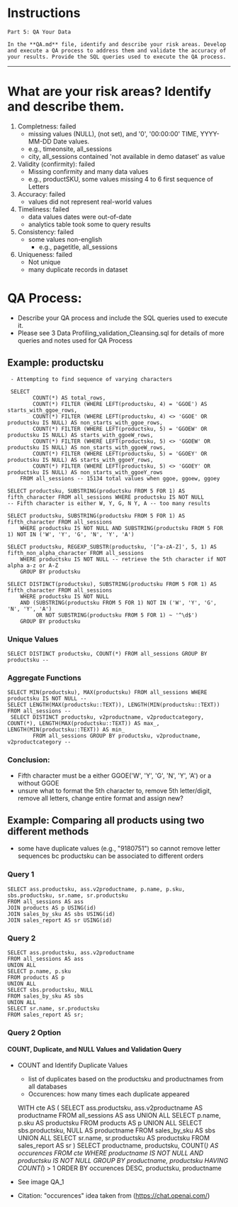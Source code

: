 # Instructions

    Part 5: QA Your Data
    
    In the **QA.md** file, identify and describe your risk areas. Develop and execute a QA process to address them and validate the accuracy of your results. Provide the SQL queries used to execute the QA process.

---------------------------------------------------------------------------------------------------------------------------

# What are your risk areas? Identify and describe them.
1. Completness: failed
   - missing values (NULL), (not set), and '0', '00:00:00' TIME, YYYY-MM-DD Date values.
   	- e.g., timeonsite, all_sessions
   	- city, all_sessions contained 'not available in demo dataset' as value
3. Validity (confirmity): failed
   - Missing confirmity and many data values
   - e.g., productSKU, some values missing 4 to 6 first sequence of Letters 
5. Accuracy: failed
   - values did not represent real-world values
7. Timeliness: failed
   - data values dates were out-of-date
   - analytics table took some to query results
9. Consistency: failed
    - some values non-english
    	- e.g., pagetitle, all_sessions 
11. Uniqueness: failed
    - Not unique
    - many duplicate records in dataset


# QA Process:
- Describe your QA process and include the SQL queries used to execute it.
 - Please see 3 Data Profiling_validation_Cleansing.sql for details of more queries and notes used for QA Process
 
## Example: productsku
     - Attempting to find sequence of varying characters

     SELECT
      		COUNT(*) AS total_rows,
      		COUNT(*) FILTER (WHERE LEFT(productsku, 4) = 'GGOE') AS starts_with_ggoe_rows,
      		COUNT(*) FILTER (WHERE LEFT(productsku, 4) <> 'GGOE' OR productsku IS NULL) AS non_starts_with_ggoe_rows,
    		COUNT(*) FILTER (WHERE LEFT(productsku, 5) = 'GGOEW' OR productsku IS NULL) AS starts_with_ggoeW_rows,
    		COUNT(*) FILTER (WHERE LEFT(productsku, 5) <> 'GGOEW' OR productsku IS NULL) AS non_starts_with_ggoeW_rows,
    		COUNT(*) FILTER (WHERE LEFT(productsku, 5) = 'GGOEY' OR productsku IS NULL) AS starts_with_ggoeY_rows,
    		COUNT(*) FILTER (WHERE LEFT(productsku, 5) <> 'GGOEY' OR productsku IS NULL) AS non_starts_with_ggoeY_rows
    	FROM all_sessions -- 15134 total values when ggoe, ggoew, ggoey
	
    SELECT productsku, SUBSTRING(productsku FROM 5 FOR 1) AS fifth_character FROM all_sessions WHERE productsku IS NOT NULL
    -- Fifth character is either W, Y, G, N Y, A -- too many results
    
    SELECT productsku, SUBSTRING(productsku FROM 5 FOR 1) AS fifth_character FROM all_sessions
        WHERE productsku IS NOT NULL AND SUBSTRING(productsku FROM 5 FOR 1) NOT IN ('W', 'Y', 'G', 'N', 'Y', 'A')
    
    SELECT productsku, REGEXP_SUBSTR(productsku, '[^a-zA-Z]', 5, 1) AS fifth_non_alpha_character FROM all_sessions
        WHERE productsku IS NOT NULL -- retrieve the 5th character if NOT alpha a-z or A-Z
        GROUP BY productsku
    
    SELECT DISTINCT(productsku), SUBSTRING(productsku FROM 5 FOR 1) AS fifth_character FROM all_sessions
        WHERE productsku IS NOT NULL
        AND (SUBSTRING(productsku FROM 5 FOR 1) NOT IN ('W', 'Y', 'G', 'N', 'Y', 'A')
             OR NOT SUBSTRING(productsku FROM 5 FOR 1) ~ '^\d$')
        GROUP BY productsku

### Unique Values
    SELECT DISTINCT productsku, COUNT(*) FROM all_sessions GROUP BY productsku --


### Aggregate Functions
    SELECT MIN(productsku), MAX(productsku) FROM all_sessions WHERE productsku IS NOT NULL --
	SELECT LENGTH(MAX(productsku::TEXT)), LENGTH(MIN(productsku::TEXT)) FROM all_sessions -- 
     SELECT DISTINCT productsku, v2productname, v2productcategory, COUNT(*), LENGTH(MAX(productsku::TEXT)) AS max_, LENGTH(MIN(productsku::TEXT)) AS min_
    		FROM all_sessions GROUP BY productsku, v2productname, v2productcategory --

### Conclusion:
- Fifth character must be a either GGOE('W', 'Y', 'G', 'N', 'Y', 'A') or a without GGOE
- unsure what to format the 5th character to, remove 5th letter/digit, remove all letters, change entire format and assign new?

## Example: Comparing all products using two different methods
- some have duplicate values (e.g., "9180751") so cannot remove letter sequences bc productsku can be associated to different orders

### Query 1

	SELECT ass.productsku, ass.v2productname, p.name, p.sku, sbs.productsku, sr.name, sr.productsku
	FROM all_sessions AS ass
	JOIN products AS p USING(id)
	JOIN sales_by_sku AS sbs USING(id)
	JOIN sales_report AS sr USING(id)
	
### Query 2	

 	SELECT ass.productsku, ass.v2productname
	FROM all_sessions AS ass
	UNION ALL
	SELECT p.name, p.sku
	FROM products AS p
	UNION ALL
	SELECT sbs.productsku, NULL
	FROM sales_by_sku AS sbs
	UNION ALL
	SELECT sr.name, sr.productsku
	FROM sales_report AS sr;

### Query 2 Option
#### COUNT, Duplicate, and NULL Values and Validation Query
- COUNT and Identify Duplicate Values
	- list of duplicates based on the productsku and productnames from all databases
 	-  Occurences: how many times each duplicate appeared

	WITH cte AS (
	SELECT ass.productsku, ass.v2productname AS productname
	FROM all_sessions AS ass
	UNION ALL
	SELECT p.name, p.sku AS productsku
	FROM products AS p
	UNION ALL
	SELECT sbs.productsku, NULL AS productname
	FROM sales_by_sku AS sbs
	UNION ALL
	SELECT sr.name, sr.productsku AS productsku
	FROM sales_report AS sr
	)
	SELECT productname, productsku, COUNT(*) AS occurences FROM cte
	WHERE productname IS NOT NULL
		AND productsku IS NOT NULL
	GROUP BY productname, productsku
	HAVING COUNT(*) > 1
	ORDER BY occurences DESC, productsku, productname

 - See image QA_1
 - Citation: "occurences" idea taken from (https://chat.openai.com/)

## 
